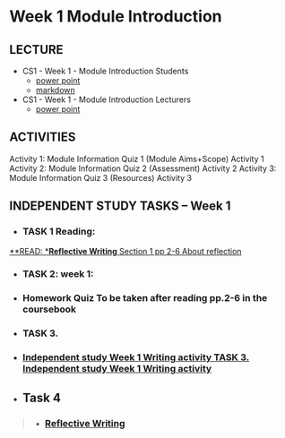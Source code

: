 # Week 1 Module Introduction
## LECTURE
- CS1 - Week 1 - Module Introduction Students 
    - [ power point ](materials/CS1-Week1-ModuleIntroduction-Students.pptx) 
    - [markdown](materials/CS1-Week1-ModuleIntroduction-Students.md)
- CS1 - Week 1 - Module Introduction Lecturers
  -  [power point ](materials/CS1-Week1-ModuleIntroduction-Lecturers.pptx)

## ACTIVITIES
Activity 1: Module Information Quiz 1 (Module Aims+Scope) Activity 1
Activity 2: Module Information Quiz 2 (Assessment) Activity 2
Activity 3: Module Information Quiz 3 (Resources) Activity 3

## INDEPENDENT STUDY TASKS – Week 1
 - ### TASK 1 Reading:
[**READ: ***Reflective Writing** Section 1 pp 2-6 About reflection](materials/pp.2-6ofReflectiveWritingPDF.pdf) 


- ### TASK 2: week 1: 
- ### Homework Quiz To be taken after reading pp.2-6 in the coursebook 



- ### TASK 3. 
- ### [Independent study Week 1 Writing activity TASK 3. Independent study Week 1 Writing activity](/csweek2GibbsModel%26Introduction/Independentstudy-Week2writingactivity.md)


- ## Task 4

>- ###  [Reflective Writing](https://youtu.be/QoI67VeE3ds)